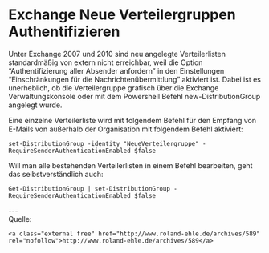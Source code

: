 # Exchange Neue Verteilergruppen Authentifizieren

Unter Exchange 2007 und 2010 sind neu angelegte Verteilerlisten standardmäßig von extern nicht erreichbar, weil die Option “Authentifizierung aller Absender anfordern” in den Einstellungen “Einschränkungen für die Nachrichtenübermittlung” aktiviert ist. Dabei ist es unerheblich, ob die Verteilergruppe grafisch über die Exchange Verwaltungskonsole oder mit dem Powershell Befehl new-DistributionGroup angelegt wurde.

Eine einzelne Verteilerliste wird mit folgendem Befehl für den Empfang von E-Mails von außerhalb der Organisation mit folgendem Befehl aktiviert:

```
set-DistributionGroup -identity "NeueVerteilergruppe" -RequireSenderAuthenticationEnabled $false
```

  
Will man alle bestehenden Verteilerlisten in einem Befehl bearbeiten, geht das selbstverständlich auch:

```
Get-DistributionGroup | set-DistributionGroup -RequireSenderAuthenticationEnabled $false
```

<div class="vector-body" id="bkmrk--2"><div class="mw-body-content mw-content-ltr" dir="ltr" lang="de"><div class="mw-parser-output">---

</div></div></div>Quelle:

```
<a class="external free" href="http://www.roland-ehle.de/archives/589" rel="nofollow">http://www.roland-ehle.de/archives/589</a>
```